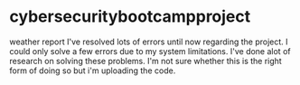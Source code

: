# cybersecuritybootcampproject
weather report
I've resolved lots of errors until now regarding the project. I could only solve a few errors due to my system limitations. I've done alot of research on solving these problems. I'm not sure whether this is the right form of doing so but i'm uploading the code.
